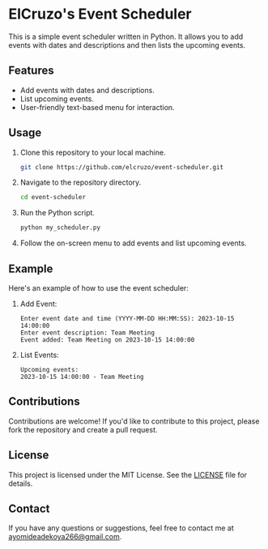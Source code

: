 # ElCruzo's Event Scheduler

This is a simple event scheduler written in Python. It allows you to add events with dates and descriptions and then lists the upcoming events.

## Features

- Add events with dates and descriptions.
- List upcoming events.
- User-friendly text-based menu for interaction.

## Usage

1. Clone this repository to your local machine.
   ```bash
   git clone https://github.com/elcruzo/event-scheduler.git
   ```

2. Navigate to the repository directory.
   ```bash
   cd event-scheduler
   ```

3. Run the Python script.
   ```bash
   python my_scheduler.py
   ```

4. Follow the on-screen menu to add events and list upcoming events.

## Example

Here's an example of how to use the event scheduler:

1. Add Event:
   ```
   Enter event date and time (YYYY-MM-DD HH:MM:SS): 2023-10-15 14:00:00
   Enter event description: Team Meeting
   Event added: Team Meeting on 2023-10-15 14:00:00
   ```

2. List Events:
   ```
   Upcoming events:
   2023-10-15 14:00:00 - Team Meeting
   ```

## Contributions

Contributions are welcome! If you'd like to contribute to this project, please fork the repository and create a pull request.

## License

This project is licensed under the MIT License. See the [LICENSE](LICENSE) file for details.

## Contact

If you have any questions or suggestions, feel free to contact me at ayomideadekoya266@gmail.com.
